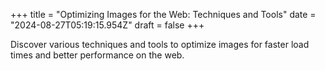 +++
title = "Optimizing Images for the Web: Techniques and Tools"
date = "2024-08-27T05:19:15.954Z"
draft = false
+++

  Discover various techniques and tools to optimize images for faster load times and better performance on the web.
        